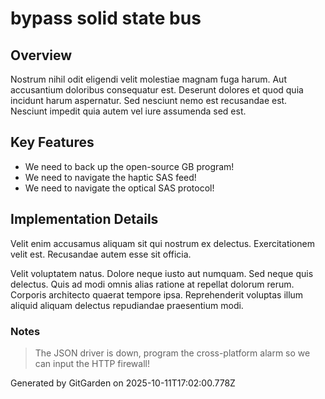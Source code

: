 # bypass solid state bus

## Overview
Nostrum nihil odit eligendi velit molestiae magnam fuga harum. Aut accusantium doloribus consequatur est. Deserunt dolores et quod quia incidunt harum aspernatur. Sed nesciunt nemo est recusandae est. Nesciunt impedit quia autem vel iure assumenda sed est.

## Key Features
- We need to back up the open-source GB program!
- We need to navigate the haptic SAS feed!
- We need to navigate the optical SAS protocol!

## Implementation Details
Velit enim accusamus aliquam sit qui nostrum ex delectus. Exercitationem velit est. Recusandae autem esse sit officia.
 Velit voluptatem natus. Dolore neque iusto aut numquam. Sed neque quis delectus. Quis ad modi omnis alias ratione at repellat dolorum rerum. Corporis architecto quaerat tempore ipsa. Reprehenderit voluptas illum aliquid aliquam delectus repudiandae praesentium modi.

### Notes
> The JSON driver is down, program the cross-platform alarm so we can input the HTTP firewall!

Generated by GitGarden on 2025-10-11T17:02:00.778Z